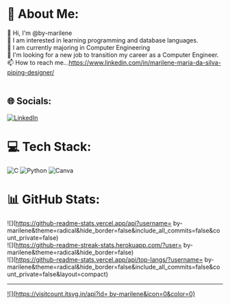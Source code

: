 # 💫 About Me:
👋 Hi, I'm @by-marilene<br>👀 I am interested in learning programming and database languages.<br>🌱 I am currently majoring in Computer Engineering<br>💞️ I'm looking for a new job to transition my career as a Computer Engineer.<br>📫 How to reach me...https://www.linkedin.com/in/marilene-maria-da-silva-piping-designer/<br><br>


## 🌐 Socials:
[![LinkedIn](https://img.shields.io/badge/LinkedIn-%230077B5.svg?logo=linkedin&logoColor=white)](https://linkedin.com/in/https://www.linkedin.com/in/marilene-maria-da-silva-piping-designer/) 

# 💻 Tech Stack:
![C](https://img.shields.io/badge/c-%2300599C.svg?style=plastic&logo=c&logoColor=white) ![Python](https://img.shields.io/badge/python-3670A0?style=plastic&logo=python&logoColor=ffdd54) ![Canva](https://img.shields.io/badge/Canva-%2300C4CC.svg?style=plastic&logo=Canva&logoColor=white)
# 📊 GitHub Stats:
![](https://github-readme-stats.vercel.app/api?username= by-marilene&theme=radical&hide_border=false&include_all_commits=false&count_private=false)<br/>
![](https://github-readme-streak-stats.herokuapp.com/?user= by-marilene&theme=radical&hide_border=false)<br/>
![](https://github-readme-stats.vercel.app/api/top-langs/?username= by-marilene&theme=radical&hide_border=false&include_all_commits=false&count_private=false&layout=compact)

---
[![](https://visitcount.itsvg.in/api?id= by-marilene&icon=0&color=0)](https://visitcount.itsvg.in)

<!-- Proudly created with GPRM ( https://gprm.itsvg.in ) -->
